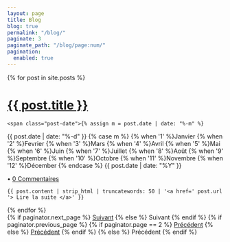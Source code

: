 ```yaml
---
layout: page
title: Blog
blog: true
permalink: "/blog/"
paginate: 3
paginate_path: "/blog/page:num/"
pagination: 
  enabled: true
---
```


<div class="posts">
  {% for post in site.posts %}
  <div class="post">
    <h1 class="post-title">
      <a href="{{ post.url }}">
        {{ post.title }}
      </a>
    </h1>

    <span class="post-date">{% assign m = post.date | date: "%-m" %}
{{ post.date | date: "%-d" }}
{% case m %}
  {% when '1' %}Janvier
  {% when '2' %}Fevrier
  {% when '3' %}Mars
  {% when '4' %}Avril
  {% when '5' %}Mai
  {% when '6' %}Juin
  {% when '7' %}Juillet
  {% when '8' %}Août
  {% when '9' %}Septembre
  {% when '10' %}Octobre
  {% when '11' %}Novembre
  {% when '12' %}Décember
{% endcase %}
{{ post.date | date: "%Y" }}
  
    
  • <a href="{{ site.url }}/{{ post.url }}#disqus_thread" data-disqus-identifier="{{ site.disqus_shortname }}">0 Commentaires</a>
          </span>
    

    {{ post.content | strip_html | truncatewords: 50 | '<a href=' post.url '> Lire la suite </a>' }} 
  </div>
  {% endfor %}
</div>

<div class="pagination">
  {% if paginator.next_page %}
    <a class="pagination-item older" href="{{ site.baseurl }}page{{paginator.next_page}}">Suivant</a>
  {% else %}
    <span class="pagination-item older">Suivant</span>
  {% endif %}
  {% if paginator.previous_page %}
    {% if paginator.page == 2 %}
      <a class="pagination-item newer" href="{{ site.baseurl }}">Précédent</a>
    {% else %}
      <a class="pagination-item newer" href="{{ site.baseurl }}page{{paginator.previous_page}}">Précédent</a>
    {% endif %}
  {% else %}
    <span class="pagination-item newer">Précédent</span>
  {% endif %}
</div>